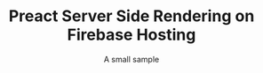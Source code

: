 <div>
  <h1 align="center">Preact Server Side Rendering on Firebase Hosting</h1>
  <p align="center">A small sample</p>
</div>
